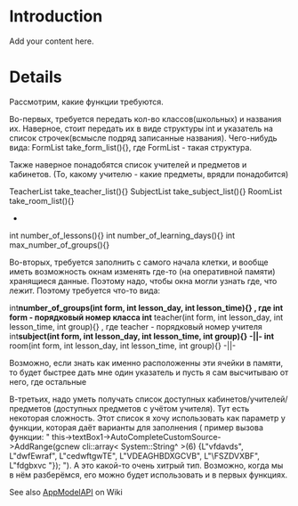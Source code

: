 # Introduction #

Add your content here.


# Details #

Рассмотрим, какие функции требуются.

Во-первых, требуется передать кол-во классов(школьных) и названия их.
Наверное, стоит передать их в виде структуры int и указатель на список строчек(всмысле подряд записанные названия). Чего-нибудь вида:
FormList take\_form\_list(){}, где FormList - такая структура.

Также наверное понадобятся список учителей и предметов и кабинетов. (То, какому учителю - какие предметы, врядли понадобится)

TeacherList take\_teacher\_list(){}
SubjectList take\_subject\_list(){}
RoomList take\_room\_list(){}

+

int number\_of\_lessons(){}
int number\_of\_learning\_days(){}
int max\_number\_of\_groups(){}



Во-вторых, требуется заполнить с самого начала клетки, и вообще иметь возможность окнам изменять где-то (на оперативной памяти) хранящиеся данные. Поэтому надо, чтобы окна могли узнать где, что лежит.
Поэтому требуется что-то вида:


int**number\_of\_groups(int form, int lesson\_day, int lesson\_time){}  , где int form - порядковый номер класса
int** teacher(int form, int lesson\_day, int lesson\_time, int group){}  , где teacher - порядковый номер учителя
int**subject(int form, int lesson\_day, int lesson\_time, int group){}     -||-
int** room(int form, int lesson\_day, int lesson\_time, int group){}     -||-

Возможно, если знать как именно расположенны эти ячейки в памяти, то будет быстрее дать мне один указатель и пусть я сам высчитываю от него, где остальные


В-третьих, надо уметь получать список доступных кабинетов/учителей/предметов (доступных предметов с учётом учителя). Тут есть некоторая сложность. Этот список я хочу использовать как параметр у функции, которая даёт варианты для заполнения ( пример вызова функции:
" this->textBox1->AutoCompleteCustomSource->AddRange(gcnew cli::array< System::String^  >(6) {L"vfdavds", L"dwfEwraf", L"cedwftgwTE", L"VDEAGHBDXGCVB", L"\\FSZDVXBF", L"fdgbxvc "}); "). А это какой-то очень хитрый тип. Возможно, когда мы в нём разберёмся, его можно будет использовать и в первых функциях.

See also [AppModelAPI](AppModelAPI.md) on Wiki